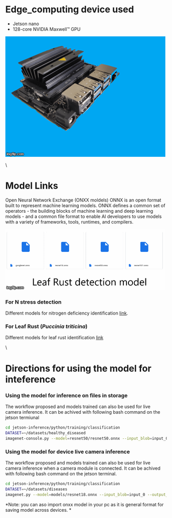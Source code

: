 # Edge_computing device used
- Jetson nano
- 128-core NVIDIA Maxwell™ GPU

![Jetson nano](images/main.gif)


\

# Model Links
Open Neural Network Exchange (ONXX moldels)
ONNX is an open format built to represent machine learning models. ONNX defines a common set of operators - the building blocks of machine learning and deep learning models - and a common file format to enable AI developers to use models with a variety of frameworks, tools, runtimes, and compilers.

![Jetson nano](images/main_model.gif)

### For N stress detection
Different models for nitrogen deficiency identification
[link](https://drive.google.com/drive/folders/1pVvE13rbemEhJkpmHpb0Y5s4UAAWjaDd?usp=sharing).


### For Leaf Rust (*Puccinia triticina*)
Different models for leaf rust identification
[link](https://drive.google.com/drive/folders/16cp_STmyDPZApVKWuAFTSKa9bHb8TVj7?usp=sharing )


\

# Directions for using the model for inteference 
### Using the model for inference on files in storage
The workflow proposed and models trained can also be used for live camera inference. It can be achived with following bash command on the jetson termiunal
```bash
cd jetson-inference/python/training/classification
DATASET=~/datasets/healthy_diseased
imagenet-console.py --model=resnet50/resnet50.onnx --input_blob=input_0 --output_blob=output_0 --labels=$DATASET/labels.txt $DATASET/test/12_diseased.jpg
```
### Using the model for device live camera inference
The workflow proposed and models trained can also be used for live camera inference when a camera module is connected. It can be achived with following bash command on the jetson terminal.
```bash
cd jetson-inference/python/training/classification
DATASET=~/datasets/diseases
imagenet.py --model=models/resnet18.onnx --input_blob=input_0 --output_blob=output_0 --labels=$DATASET/labels.txt csi://0
```



 *Note:  you can aso import onxx model in your pc as it is general format for saving model across devices. *
 
